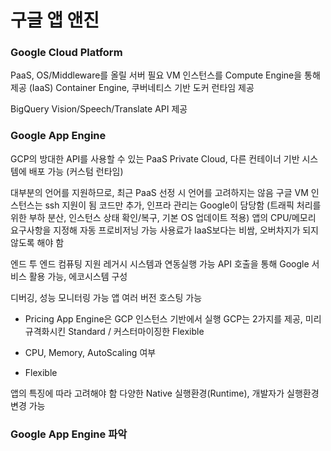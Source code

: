 # 구글 앱 앤진

### Google Cloud Platform

PaaS, OS/Middleware를 올릴 서버 필요
VM 인스턴스를 Compute Engine을 통해 제공 (IaaS)
Container Engine, 쿠버네티스 기반 도커 런타임 제공

BigQuery
Vision/Speech/Translate API 제공

### Google App Engine
[](cloud.google.com/appengine)
GCP의 방대한 API를 사용할 수 있는 PaaS
Private Cloud, 다른 컨테이너 기반 시스템에 배포 가능 (커스텀 런타임)

대부분의 언어를 지원하므로, 최근 PaaS 선정 시 언어를 고려하지는 않음
구글 VM 인스턴스는 ssh 지원이 됨
코드만 추가, 인프라 관리는 Google이 담당함
(트래픽 처리를 위한 부하 분산, 인스턴스 상태 확인/복구, 기본 OS 업데이트 적용)
앱의 CPU/메모리 요구사항을 지정해 자동 프로비저닝 가능
사용료가 IaaS보다는 비쌈, 오버차지가 되지 않도록 해야 함

엔드 투 엔드 컴퓨팅 지원
레거시 시스템과 연동실행 가능
API 호출을 통해 Google 서비스 활용 가능, 에코시스템 구성

디버깅, 성능 모니터링 가능
앱 여러 버전 호스팅 가능

* Pricing
[](cloud.google.com/appengine/pricing)
App Engine은 GCP 인스턴스 기반에서 실행
GCP는 2가지를 제공, 미리 규격화시킨 Standard / 커스터마이징한 Flexible

* CPU, Memory, AutoScaling 여부

* Flexible

앱의 특징에 따라 고려해야 함
다양한 Native 실행환경(Runtime), 개발자가 실행환경 변경 가능




### Google App Engine 파악